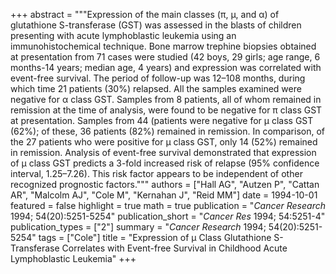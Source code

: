 +++
abstract = """Expression of the main classes (π, µ, and α) of glutathione S-transferase (GST) was assessed in the blasts of children presenting with acute lymphoblastic leukemia using an immunohistochemical technique. Bone marrow trephine biopsies obtained at presentation from 71 cases were studied (42 boys, 29 girls; age range, 6 months-14 years; median age, 4 years) and expression was correlated with event-free survival. The period of follow-up was 12–108 months, during which time 21 patients (30%) relapsed. All the samples examined were negative for α class GST. Samples from 8 patients, all of whom remained in remission at the time of analysis, were found to be negative for π class GST at presentation. Samples from 44 (patients were negative for µ class GST (62%); of these, 36 patients (82%) remained in remission. In comparison, of the 27 patients who were positive for µ class GST, only 14 (52%) remained in remission. Analysis of event-free survival demonstrated that expression of µ class GST predicts a 3-fold increased risk of relapse (95% confidence interval, 1.25–7.26). This risk factor appears to be independent of other recognized prognostic factors."""
authors = ["Hall AG", "Autzen P", "Cattan AR", "Malcolm AJ", "Cole M", "Kernahan J", "Reid MM"]
date = 1994-10-01
featured = false
highlight = true
math = true
publication = "*Cancer Research* 1994; 54(20):5251-5254"
publication_short = "*Cancer Res* 1994; 54:5251-4"
publication_types = ["2"]
summary = "*Cancer Research* 1994; 54(20):5251-5254"
tags = ["Cole"]
title = "Expression of µ Class Glutathione S-Transferase Correlates with Event-free Survival in Childhood Acute Lymphoblastic Leukemia"
+++
